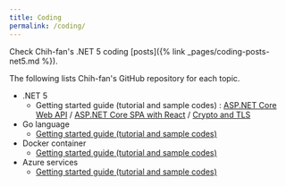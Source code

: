 ```yaml
---
title: Coding
permalink: /coding/
---
```


Check Chih-fan's .NET 5 coding [posts]({% link _pages/coding-posts-net5.md %}).

The following lists Chih-fan's GitHub repository for each topic.
- .NET 5
   - Getting started guide (tutorial and sample codes) :
   [ASP.NET Core Web API](https://github.com/charlehsin/net5-webapi-tutorial) /
   [ASP.NET Core SPA with React](https://github.com/charlehsin/net5-react-tutorial) /
   [Crypto and TLS](https://github.com/charlehsin/net5-crypto-tutorial)
- Go language
   - [Getting started guide (tutorial and sample codes)](https://github.com/charlehsin/golang-tutorial)
- Docker container
   - [Getting started guide (tutorial and sample codes)](https://github.com/charlehsin/docker-tutorial)
- Azure services
   - [Getting started guide (tutorial and sample codes)](https://github.com/charlehsin/azure-cloud-tutorial)